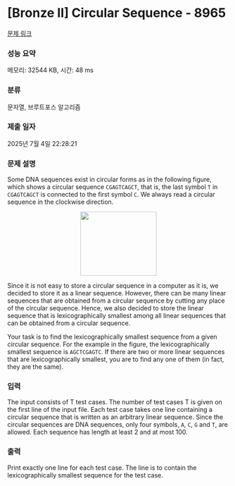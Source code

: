 # [Bronze II] Circular Sequence - 8965 

[문제 링크](https://www.acmicpc.net/problem/8965) 

### 성능 요약

메모리: 32544 KB, 시간: 48 ms

### 분류

문자열, 브루트포스 알고리즘

### 제출 일자

2025년 7월 4일 22:28:21

### 문제 설명

<p>Some DNA sequences exist in circular forms as in the following figure, which shows a circular sequence <code>CGAGTCAGCT</code>, that is, the last symbol <code>T</code> in <code>CGAGTCAGCT</code> is connected to the first symbol <code>C</code>. We always read a circular sequence in the clockwise direction.</p>

<p style="text-align: center;"><img alt="" src="https://onlinejudgeimages.s3-ap-northeast-1.amazonaws.com/problem/8965/1.png" style="height:145px; width:173px"></p>

<p>Since it is not easy to store a circular sequence in a computer as it is, we decided to store it as a linear sequence. However, there can be many linear sequences that are obtained from a circular sequence by cutting any place of the circular sequence. Hence, we also decided to store the linear sequence that is lexicographically smallest among all linear sequences that can be obtained from a circular sequence.</p>

<p>Your task is to find the lexicographically smallest sequence from a given circular sequence. For the example in the figure, the lexicographically smallest sequence is <code>AGCTCGAGTC</code>. If there are two or more linear sequences that are lexicographically smallest, you are to find any one of them (in fact, they are the same).</p>

### 입력 

 <p>The input consists of T test cases. The number of test cases T is given on the first line of the input file. Each test case takes one line containing a circular sequence that is written as an arbitrary linear sequence. Since the circular sequences are DNA sequences, only four symbols, <code>A</code>, <code>C</code>, <code>G</code> and <code>T</code>, are allowed. Each sequence has length at least 2 and at most 100.</p>

### 출력 

 <p>Print exactly one line for each test case. The line is to contain the lexicographically smallest sequence for the test case.</p>

